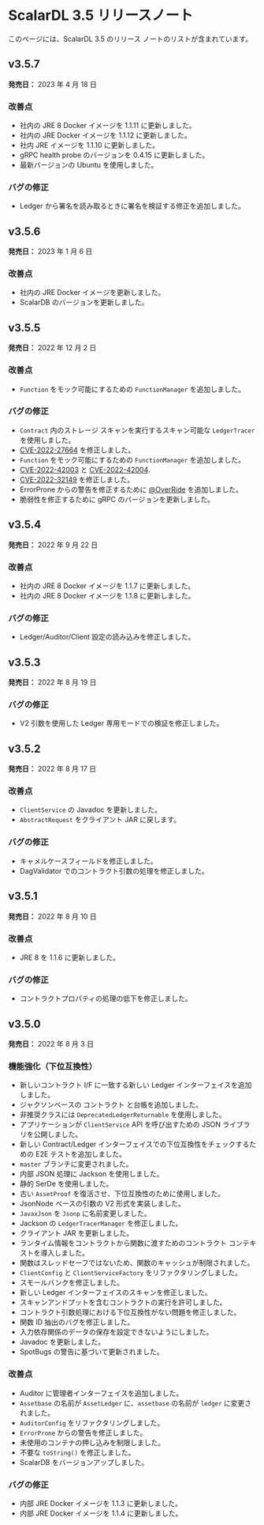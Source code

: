 # ScalarDL 3.5 リリースノート

このページには、ScalarDL 3.5 のリリース ノートのリストが含まれています。

## v3.5.7

**発売日：** 2023 年 4 月 18 日

### 改善点

- 社内の JRE 8 Docker イメージを 1.1.11 に更新しました。
- 社内の JRE Docker イメージを 1.1.12 に更新しました。
- 社内 JRE イメージを 1.1.10 に更新しました。
- gRPC health probe のバージョンを 0.4.15 に更新しました。
- 最新バージョンの Ubuntu を使用しました。

### バグの修正

- Ledger から署名を読み取るときに署名を検証する修正を追加しました。

## v3.5.6

**発売日：** 2023 年 1 月 6 日

### 改善点

- 社内の JRE Docker イメージを更新しました。
- ScalarDB のバージョンを更新しました。

## v3.5.5

**発売日：** 2022 年 12 月 2 日

### 改善点

- `Function` をモック可能にするための `FunctionManager` を追加しました。

### バグの修正

- `Contract` 内のストレージ スキャンを実行するスキャン可能な `LedgerTracer` を使用しました。
- [CVE-2022-27664](https://github.com/advisories/GHSA-69cg-p879-7622) を修正しました。
- `Function` をモック可能にするための `FunctionManager` を追加しました。
- [CVE-2022-42003](https://github.com/advisories/GHSA-jjjh-jjxp-wpff) と [CVE-2022-42004](https://github.com/advisories/GHSA-rgv9-q543-rqg4).
- [CVE-2022-32149](https://github.com/advisories/GHSA-69ch-w2m2-3vjp "CVE-2022-32149") を修正しました。
- ErrorProne からの警告を修正するために [@OverRide](https://github.com/OverRide) を追加しました。
- 脆弱性を修正するために gRPC のバージョンを更新しました。

## v3.5.4

**発売日：** 2022 年 9 月 22 日

### 改善点

- 社内の JRE 8 Docker イメージを 1.1.7 に更新しました。
- 社内の JRE 8 Docker イメージを 1.1.8 に更新しました。

### バグの修正

- Ledger/Auditor/Client 設定の読み込みを修正しました。

## v3.5.3

**発売日：** 2022 年 8 月 19 日

### バグの修正

- V2 引数を使用した Ledger 専用モードでの検証を修正しました。

## v3.5.2

**発売日：** 2022 年 8 月 17 日

### 改善点

- `ClientService` の Javadoc を更新しました。
- `AbstractRequest` をクライアント JAR に戻します。

### バグの修正

- キャメルケースフィールドを修正しました。
- DagValidator でのコントラクト引数の処理を修正しました。

## v3.5.1

**発売日：** 2022 年 8 月 10 日

### 改善点

- JRE 8 を 1.1.6 に更新しました。

### バグの修正

- コントラクトプロパティの処理の低下を修正しました。

## v3.5.0

**発売日：** 2022 年 8 月 3 日

### 機能強化（下位互換性）

- 新しいコントラクト I/F に一致する新しい Ledger インターフェイスを追加しました。
- ジャクソンベースの コントラクト と台帳を追加しました。
- 非推奨クラスには `DeprecatedLedgerReturnable` を使用しました。
- アプリケーションが `ClientService` API を呼び出すための JSON ライブラリを公開しました。
- 新しい Contract/Ledger インターフェイスでの下位互換性をチェックするための E2E テストを追加しました。
- `master` ブランチに変更されました。
- 内部 JSON 処理に Jackson を使用しました。
- 静的 SerDe を使用しました。
- 古い `AssetProof` を復活させ、下位互換性のために使用しました。
- JsonNode ベースの引数の V2 形式を実装しました。
- `JavaxJson` を `Jsonp` に名前変更しました。
- Jackson の `LedgerTracerManager` を修正しました。
- クライアント JAR を更新しました。
- ランタイム情報をコントラクトから関数に渡すためのコントラクト コンテキストを導入しました。
- 関数はスレッドセーフではないため、関数のキャッシュが制限されました。
- `ClientConfig` と `ClientServiceFactory` をリファクタリングしました。
- スモールバンクを修正しました。
- 新しい Ledger インターフェイスのスキャンを修正しました。
- スキャンアンドプットを含むコントラクトの実行を許可しました。
- コントラクト引数処理における下位互換性がない問題を修正しました。
- 関数 ID 抽出のバグを修正しました。
- 入力依存関係のデータの保存を設定できないようにしました。
- Javadoc を更新しました。
- SpotBugs の警告に基づいて更新されました。

### 改善点

- Auditor に管理者インターフェイスを追加しました。
- `Assetbase` の名前が `AssetLedger` に、`assetbase` の名前が `ledger` に変更されました。
- `AuditorConfig` をリファクタリングしました。
- `ErrorProne` からの警告を修正しました。
- 未使用のコンテナの押し込みを制限しました。
- 不要な `toString()` を修正しました。 
- ScalarDB をバージョンアップしました。

### バグの修正

- 内部 JRE Docker イメージを 1.1.3 に更新しました。
- 内部 JRE Docker イメージを 1.1.4 に更新しました。

